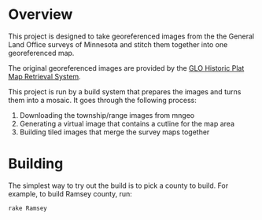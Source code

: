 # Overview

This project is designed to take georeferenced images from the the General Land
Office surveys of Minnesota and stitch them together into one georeferenced map.

The original georeferenced images are provided by the [GLO Historic Plat Map
Retrieval System](http://www.mngeo.state.mn.us/glo/).

This project is run by a build system that prepares the images and turns them
into a mosaic. It goes through the following process:

1) Downloading the township/range images from mngeo
2) Generating a virtual image that contains a cutline for the map area
3) Building tiled images that merge the survey maps together

# Building

The simplest way to try out the build is to pick a county to build. For example,
to build Ramsey county, run:

```
rake Ramsey
```

